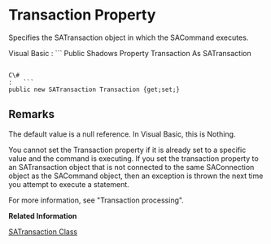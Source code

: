 <!-- loio3c0fe5b16c5f1014a6078a952bfe5379 -->

# Transaction Property

Specifies the SATransaction object in which the SACommand executes.



Visual Basic
:   ```
Public Shadows Property Transaction As SATransaction
```

C\#
:   ```
public new SATransaction Transaction {get;set;}
```



## Remarks

The default value is a null reference. In Visual Basic, this is Nothing.

You cannot set the Transaction property if it is already set to a specific value and the command is executing. If you set the transaction property to an SATransaction object that is not connected to the same SAConnection object as the SACommand object, then an exception is thrown the next time you attempt to execute a statement.

For more information, see "Transaction processing".

**Related Information**  


[SATransaction Class](satransaction-class-3c1f791.md "Represents a SQL transaction.")

